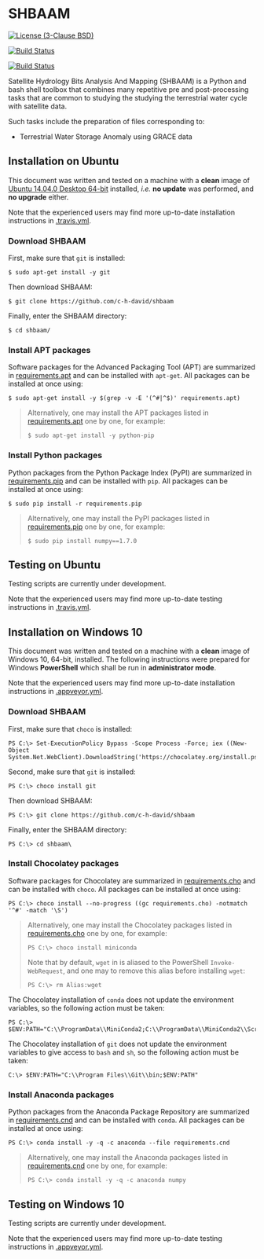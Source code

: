 # SHBAAM
[![License (3-Clause BSD)](https://img.shields.io/badge/license-BSD%203--Clause-yellow.svg)](https://github.com/c-h-david/shbaam/blob/master/LICENSE)

[![Build Status](https://travis-ci.org/c-h-david/shbaam.svg?branch=master)](https://travis-ci.org/c-h-david/shbaam)

[![Build Status](https://ci.appveyor.com/api/projects/status/github/c-h-david/shbaam?branch=master&svg=true)](https://ci.appveyor.com/project/c-h-david/shbaam)

Satellite Hydrology Bits Analysis And Mapping (SHBAAM) is a Python and bash 
shell toolbox that combines many repetitive pre and post-processing tasks that 
are common to studying the studying the terrestrial water cycle with satellite 
data. 

Such tasks include the preparation of files corresponding to:

- Terrestrial Water Storage Anomaly using GRACE data

## Installation on Ubuntu
This document was written and tested on a machine with a **clean** image of 
[Ubuntu 14.04.0 Desktop 64-bit](http://old-releases.ubuntu.com/releases/14.04.0/ubuntu-14.04-desktop-amd64.iso)
installed, *i.e.* **no update** was performed, and **no upgrade** either.

Note that the experienced users may find more up-to-date installation 
instructions in
[.travis.yml](https://github.com/c-h-david/shbaam/blob/master/.travis.yml).

### Download SHBAAM
First, make sure that `git` is installed: 

```
$ sudo apt-get install -y git
```

Then download SHBAAM:

```
$ git clone https://github.com/c-h-david/shbaam
```

Finally, enter the SHBAAM directory:

```
$ cd shbaam/
```

### Install APT packages
Software packages for the Advanced Packaging Tool (APT) are summarized in 
[requirements.apt](https://github.com/c-h-david/shbaam/blob/master/requirements.apt)
and can be installed with `apt-get`. All packages can be installed at once using:

```
$ sudo apt-get install -y $(grep -v -E '(^#|^$)' requirements.apt)
```

> Alternatively, one may install the APT packages listed in 
> [requirements.apt](https://github.com/c-h-david/shbaam/blob/master/requirements.apt)
> one by one, for example:
>
> ```
> $ sudo apt-get install -y python-pip
>```

### Install Python packages
Python packages from the Python Package Index (PyPI) are summarized in 
[requirements.pip](https://github.com/c-h-david/shbaam/blob/master/requirements.pip)
and can be installed with `pip`. All packages can be installed at once using:

```
$ sudo pip install -r requirements.pip
```

> Alternatively, one may install the PyPI packages listed in 
> [requirements.pip](https://github.com/c-h-david/shbaam/blob/master/requirements.pip)
> one by one, for example:
>
> ```
> $ sudo pip install numpy==1.7.0
> ```

## Testing on Ubuntu
Testing scripts are currently under development.

Note that the experienced users may find more up-to-date testing instructions 
in
[.travis.yml](https://github.com/c-h-david/shbaam/blob/master/.travis.yml).

## Installation on Windows 10
This document was written and tested on a machine with a **clean** image of
Windows 10, 64-bit, installed. The following instructions were prepared for
Windows **PowerShell** which shall be run in **administrator mode**.

Note that the experienced users may find more up-to-date installation
instructions in
[.appveyor.yml](https://github.com/c-h-david/shbaam/blob/master/.appveyor.yml).

### Download SHBAAM
First, make sure that `choco` is installed:

```
PS C:\> Set-ExecutionPolicy Bypass -Scope Process -Force; iex ((New-Object System.Net.WebClient).DownloadString('https://chocolatey.org/install.ps1'))
```

Second, make sure that `git` is installed:

```
PS C:\> choco install git
```

Then download SHBAAM:

```
PS C:\> git clone https://github.com/c-h-david/shbaam
```

Finally, enter the SHBAAM directory:

```
PS C:\> cd shbaam\
```

### Install Chocolatey packages
Software packages for Chocolatey are summarized in
[requirements.cho](https://github.com/c-h-david/shbaam/blob/master/requirements.cho)
and can be installed with `choco`. All packages can be installed at once using:

```
PS C:\> choco install --no-progress ((gc requirements.cho) -notmatch '^#' -match '\S')
```

> Alternatively, one may install the Chocolatey packages listed in
> [requirements.cho](https://github.com/c-h-david/shbaam/blob/master/requirements.cho)
> one by one, for example:
>
> ```
> PS C:\> choco install miniconda
> ```
>
> Note that by default, `wget` in is aliased to the PowerShell
> `Invoke-WebRequest`, and one may to remove this alias before installing
> `wget`:
>
> ```
> PS C:\> rm Alias:wget
> ```

The Chocolatey installation of `conda`  does not update the environment
variables, so the following action must be taken:

```
PS C:\> $ENV:PATH="C:\\ProgramData\\MiniConda2;C:\\ProgramData\\MiniConda2\\Scripts;$ENV:PATH"
```

The Chocolatey installation of `git`  does not update the environment
variables to give access to `bash` and `sh`, so the following action must be
taken:

```
C:\> $ENV:PATH="C:\\Program Files\\Git\\bin;$ENV:PATH"
```

### Install Anaconda packages
Python packages from the Anaconda Package Repository are summarized in
[requirements.cnd](https://github.com/c-h-david/shbaam/blob/master/requirements.cnd)
and can be installed with `conda`. All packages can be installed at once using:

```
PS C:\> conda install -y -q -c anaconda --file requirements.cnd
```

> Alternatively, one may install the Anaconda packages listed in
> [requirements.cnd](https://github.com/c-h-david/shbaam/blob/master/requirements.cnd)
> one by one, for example:
>
> ```
> PS C:\> conda install -y -q -c anaconda numpy
> ```

## Testing on Windows 10
Testing scripts are currently under development.

Note that the experienced users may find more up-to-date testing instructions
in
[.appveyor.yml](https://github.com/c-h-david/shbaam/blob/master/.appveyor.yml).
